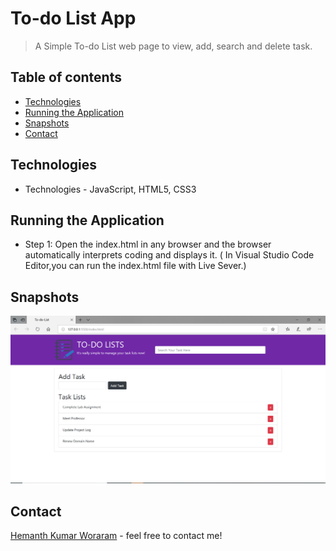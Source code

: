# To-do List App 

> A Simple To-do List web page to view, add, search and delete task.

## Table of contents
* [Technologies](#technologies)
* [Running the Application](#running-the-application)
* [Snapshots](#snapshots)
* [Contact](#contact)

## Technologies
* Technologies - JavaScript, HTML5, CSS3

## Running the Application
* Step 1: Open the index.html in any browser and the browser automatically interprets coding and displays it. 
( In Visual Studio Code Editor,you can run the index.html file with Live Sever.)

## Snapshots
![Example screenshot](./snapshot/tdl1.png) 

## Contact
[Hemanth Kumar Woraram](https://hemanthkumarw.com/) - feel free to contact me!
